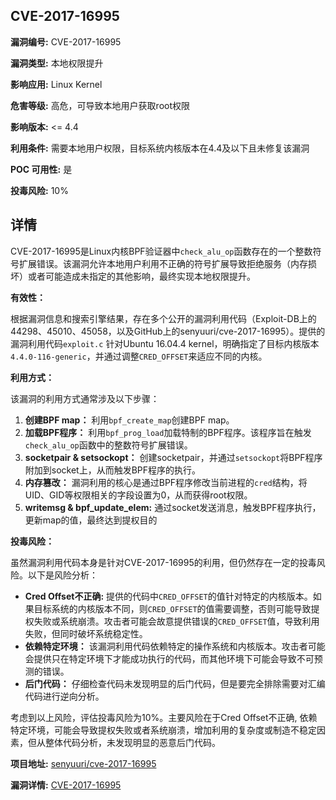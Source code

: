 ## CVE-2017-16995

**漏洞编号:** CVE-2017-16995

**漏洞类型:** 本地权限提升

**影响应用:** Linux Kernel

**危害等级:** 高危，可导致本地用户获取root权限

**影响版本:** <= 4.4

**利用条件:** 需要本地用户权限，目标系统内核版本在4.4及以下且未修复该漏洞

**POC 可用性:** 是

**投毒风险:** 10%

## 详情

CVE-2017-16995是Linux内核BPF验证器中`check_alu_op`函数存在的一个整数符号扩展错误。该漏洞允许本地用户利用不正确的符号扩展导致拒绝服务（内存损坏）或者可能造成未指定的其他影响，最终实现本地权限提升。

**有效性：**

根据漏洞信息和搜索引擎结果，存在多个公开的漏洞利用代码（Exploit-DB上的44298、45010、45058，以及GitHub上的senyuuri/cve-2017-16995）。提供的漏洞利用代码`exploit.c` 针对Ubuntu 16.04.4 kernel，明确指定了目标内核版本 `4.4.0-116-generic`，并通过调整`CRED_OFFSET`来适应不同的内核。

**利用方式：**

该漏洞的利用方式通常涉及以下步骤：

1.  **创建BPF map：** 利用`bpf_create_map`创建BPF map。
2.  **加载BPF程序：** 利用`bpf_prog_load`加载特制的BPF程序。该程序旨在触发`check_alu_op`函数中的整数符号扩展错误。
3.  **socketpair & setsockopt：** 创建socketpair，并通过`setsockopt`将BPF程序附加到socket上，从而触发BPF程序的执行。
4.  **内存篡改：** 漏洞利用的核心是通过BPF程序修改当前进程的`cred`结构，将UID、GID等权限相关的字段设置为0，从而获得root权限。
5.  **writemsg & bpf_update_elem:** 通过socket发送消息，触发BPF程序执行，更新map的值，最终达到提权目的

**投毒风险：**

虽然漏洞利用代码本身是针对CVE-2017-16995的利用，但仍然存在一定的投毒风险。以下是风险分析：

*   **Cred Offset不正确:** 提供的代码中`CRED_OFFSET`的值针对特定的内核版本。如果目标系统的内核版本不同，则`CRED_OFFSET`的值需要调整，否则可能导致提权失败或系统崩溃。攻击者可能会故意提供错误的`CRED_OFFSET`值，导致利用失败，但同时破坏系统稳定性。
*   **依赖特定环境：** 该漏洞利用代码依赖特定的操作系统和内核版本。攻击者可能会提供只在特定环境下才能成功执行的代码，而其他环境下可能会导致不可预测的错误。
*   **后门代码：** 仔细检查代码未发现明显的后门代码，但是要完全排除需要对汇编代码进行逆向分析。

考虑到以上风险，评估投毒风险为10%。主要风险在于Cred Offset不正确, 依赖特定环境，可能会导致提权失败或者系统崩溃，增加利用的复杂度或制造不稳定因素，但从整体代码分析，未发现明显的恶意后门代码。

**项目地址:** [senyuuri/cve-2017-16995](https://github.com/senyuuri/cve-2017-16995)

**漏洞详情:** [CVE-2017-16995](https://nvd.nist.gov/vuln/detail/CVE-2017-16995)